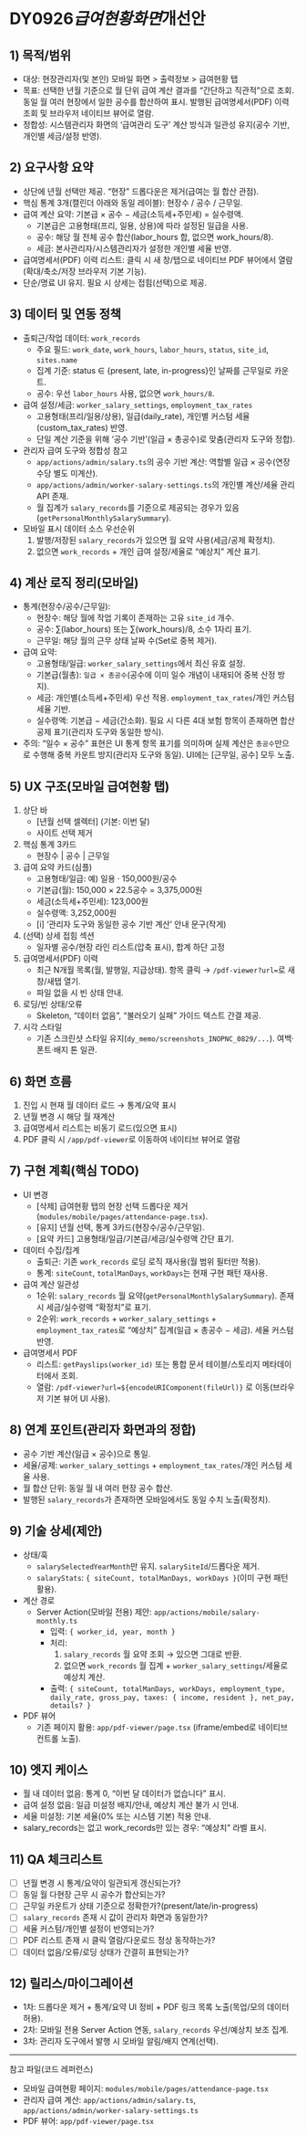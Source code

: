 # DY0926*급여현황화면*개선안

## 1) 목적/범위

- 대상: 현장관리자(및 본인) 모바일 화면 > 출력정보 > 급여현황 탭
- 목표: 선택한 년월 기준으로 월 단위 급여 계산 결과를 “간단하고 직관적”으로 조회. 동일 월 여러 현장에서 일한 공수를 합산하여 표시. 발행된 급여명세서(PDF) 이력 조회 및 브라우저 네이티브 뷰어로 열람.
- 정합성: 시스템관리자 화면의 ‘급여관리 도구’ 계산 방식과 일관성 유지(공수 기반, 개인별 세금/설정 반영).

## 2) 요구사항 요약

- 상단에 년월 선택만 제공. “현장” 드롭다운은 제거(급여는 월 합산 관점).
- 핵심 통계 3개(캘린더 아래와 동일 레이블): 현장수 / 공수 / 근무일.
- 급여 계산 요약: 기본급 × 공수 − 세금(소득세+주민세) = 실수령액.
  - 기본급은 고용형태(프리, 일용, 상용)에 따라 설정된 일급을 사용.
  - 공수: 해당 월 전체 공수 합산(labor_hours 합, 없으면 work_hours/8).
  - 세금: 본사관리자/시스템관리자가 설정한 개인별 세율 반영.
- 급여명세서(PDF) 이력 리스트: 클릭 시 새 창/탭으로 네이티브 PDF 뷰어에서 열람(확대/축소/저장 브라우저 기본 기능).
- 단순/명료 UI 유지. 필요 시 상세는 접힘(선택)으로 제공.

## 3) 데이터 및 연동 정책

- 출퇴근/작업 데이터: `work_records`
  - 주요 필드: `work_date`, `work_hours`, `labor_hours`, `status`, `site_id`, `sites.name`
  - 집계 기준: status ∈ {present, late, in-progress}인 날짜를 근무일로 카운트.
  - 공수: 우선 `labor_hours` 사용, 없으면 `work_hours/8`.
- 급여 설정/세금: `worker_salary_settings`, `employment_tax_rates`
  - 고용형태(프리/일용/상용), 일급(daily_rate), 개인별 커스텀 세율(custom_tax_rates) 반영.
  - 단일 계산 기준을 위해 ‘공수 기반’(일급 × 총공수)로 맞춤(관리자 도구와 정합).
- 관리자 급여 도구와 정합성 참고
  - `app/actions/admin/salary.ts`의 공수 기반 계산: 역할별 일급 × 공수(연장수당 별도 미계산).
  - `app/actions/admin/worker-salary-settings.ts`의 개인별 계산/세율 관리 API 존재.
  - 월 집계가 `salary_records`를 기준으로 제공되는 경우가 있음(`getPersonalMonthlySalarySummary`).
- 모바일 표시 데이터 소스 우선순위
  1. 발행/저장된 `salary_records`가 있으면 월 요약 사용(세금/공제 확정치).
  2. 없으면 `work_records` + 개인 급여 설정/세율로 “예상치” 계산 표기.

## 4) 계산 로직 정리(모바일)

- 통계(현장수/공수/근무일):
  - 현장수: 해당 월에 작업 기록이 존재하는 고유 `site_id` 개수.
  - 공수: ∑(labor_hours) 또는 ∑(work_hours)/8, 소수 1자리 표기.
  - 근무일: 해당 월의 근무 상태 날짜 수(Set로 중복 제거).
- 급여 요약:
  - 고용형태/일급: `worker_salary_settings`에서 최신 유효 설정.
  - 기본급(월총): `일급 × 총공수`(공수에 이미 일수 개념이 내재되어 중복 산정 방지).
  - 세금: 개인별(소득세+주민세) 우선 적용. `employment_tax_rates`/개인 커스텀 세율 기반.
  - 실수령액: 기본급 − 세금(간소화). 필요 시 다른 4대 보험 항목이 존재하면 합산 공제 표기(관리자 도구와 동일한 방식).
- 주의: “일수 × 공수” 표현은 UI 통계 항목 표기를 의미하며 실제 계산은 `총공수`만으로 수행해 중복 카운트 방지(관리자 도구와 동일). UI에는 [근무일, 공수] 모두 노출.

## 5) UX 구조(모바일 급여현황 탭)

1. 상단 바
   - [년월 선택 셀렉터] (기본: 이번 달)
   - 사이트 선택 제거
2. 핵심 통계 3카드
   - 현장수 | 공수 | 근무일
3. 급여 요약 카드(심플)
   - 고용형태/일급: 예) 일용 · 150,000원/공수
   - 기본급(월): 150,000 × 22.5공수 = 3,375,000원
   - 세금(소득세+주민세): 123,000원
   - 실수령액: 3,252,000원
   - [i] ‘관리자 도구와 동일한 공수 기반 계산’ 안내 문구(작게)
4. (선택) 상세 접힘 섹션
   - 일자별 공수/현장 라인 리스트(압축 표시), 합계 하단 고정
5. 급여명세서(PDF) 이력
   - 최근 N개월 목록(월, 발행일, 지급상태). 항목 클릭 → `/pdf-viewer?url=`로 새창/새탭 열기.
   - 파일 없을 시 빈 상태 안내.
6. 로딩/빈 상태/오류
   - Skeleton, “데이터 없음”, “불러오기 실패” 가이드 텍스트 간결 제공.
7. 시각 스타일
   - 기존 스크린샷 스타일 유지(`dy_memo/screenshots_INOPNC_0829/...`). 여백·폰트·배지 톤 일관.

## 6) 화면 흐름

1. 진입 시 현재 월 데이터 로드 → 통계/요약 표시
2. 년월 변경 시 해당 월 재계산
3. 급여명세서 리스트는 비동기 로드(있으면 표시)
4. PDF 클릭 시 `/app/pdf-viewer`로 이동하여 네이티브 뷰어로 열람

## 7) 구현 계획(핵심 TODO)

- UI 변경
  - [삭제] 급여현황 탭의 현장 선택 드롭다운 제거(`modules/mobile/pages/attendance-page.tsx`).
  - [유지] 년월 선택, 통계 3카드(현장수/공수/근무일).
  - [요약 카드] 고용형태/일급/기본급/세금/실수령액 간단 표기.
- 데이터 수집/집계
  - 출퇴근: 기존 `work_records` 로딩 로직 재사용(월 범위 필터만 적용).
  - 통계: `siteCount`, `totalManDays`, `workDays`는 현재 구현 패턴 재사용.
- 급여 계산 일관성
  - 1순위: `salary_records` 월 요약(`getPersonalMonthlySalarySummary`). 존재 시 세금/실수령액 “확정치”로 표기.
  - 2순위: `work_records` + `worker_salary_settings` + `employment_tax_rates`로 “예상치” 집계(일급 × 총공수 − 세금). 세율 커스텀 반영.
- 급여명세서 PDF
  - 리스트: `getPayslips(worker_id)` 또는 통합 문서 테이블/스토리지 메타데이터에서 조회.
  - 열람: `/pdf-viewer?url=${encodeURIComponent(fileUrl)}` 로 이동(브라우저 기본 뷰어 UI 사용).

## 8) 연계 포인트(관리자 화면과의 정합)

- 공수 기반 계산(일급 × 공수)으로 통일.
- 세율/공제: `worker_salary_settings` + `employment_tax_rates`/개인 커스텀 세율 사용.
- 월 합산 단위: 동일 월 내 여러 현장 공수 합산.
- 발행된 `salary_records`가 존재하면 모바일에서도 동일 수치 노출(확정치).

## 9) 기술 상세(제안)

- 상태/훅
  - `salarySelectedYearMonth`만 유지. `salarySiteId`/드롭다운 제거.
  - `salaryStats`: `{ siteCount, totalManDays, workDays }`(이미 구현 패턴 활용).
- 계산 경로
  - Server Action(모바일 전용) 제안: `app/actions/mobile/salary-monthly.ts`
    - 입력: `{ worker_id, year, month }`
    - 처리:
      1. `salary_records` 월 요약 조회 → 있으면 그대로 반환.
      2. 없으면 `work_records` 월 집계 + `worker_salary_settings`/세율로 예상치 계산.
    - 출력: `{ siteCount, totalManDays, workDays, employment_type, daily_rate, gross_pay, taxes: { income, resident }, net_pay, details? }`
- PDF 뷰어
  - 기존 페이지 활용: `app/pdf-viewer/page.tsx` (iframe/embed로 네이티브 컨트롤 노출).

## 10) 엣지 케이스

- 월 내 데이터 없음: 통계 0, “이번 달 데이터가 없습니다” 표시.
- 급여 설정 없음: 일급 미설정 배지/안내, 예상치 계산 불가 시 안내.
- 세율 미설정: 기본 세율(0% 또는 시스템 기본) 적용 안내.
- salary_records는 없고 work_records만 있는 경우: “예상치” 라벨 표시.

## 11) QA 체크리스트

- [ ] 년월 변경 시 통계/요약이 일관되게 갱신되는가?
- [ ] 동일 월 다현장 근무 시 공수가 합산되는가?
- [ ] 근무일 카운트가 상태 기준으로 정확한가?(present/late/in-progress)
- [ ] `salary_records` 존재 시 값이 관리자 화면과 동일한가?
- [ ] 세율 커스텀/개인별 설정이 반영되는가?
- [ ] PDF 리스트 존재 시 클릭 열람/다운로드 정상 동작하는가?
- [ ] 데이터 없음/오류/로딩 상태가 간결히 표현되는가?

## 12) 릴리스/마이그레이션

- 1차: 드롭다운 제거 + 통계/요약 UI 정비 + PDF 링크 목록 노출(목업/모의 데이터 허용).
- 2차: 모바일 전용 Server Action 연동, `salary_records` 우선/예상치 보조 집계.
- 3차: 관리자 도구에서 발행 시 모바일 알림/배지 연계(선택).

---

참고 파일(코드 레퍼런스)

- 모바일 급여현황 페이지: `modules/mobile/pages/attendance-page.tsx`
- 관리자 급여 계산: `app/actions/admin/salary.ts`, `app/actions/admin/worker-salary-settings.ts`
- PDF 뷰어: `app/pdf-viewer/page.tsx`
